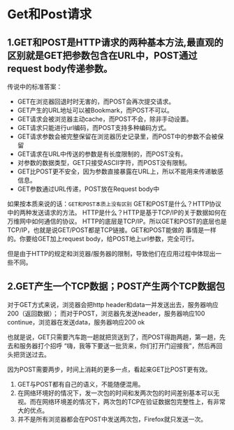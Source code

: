 # Get和Post请求

## 1.GET和POST是HTTP请求的两种基本方法,最直观的区别就是GET把参数包含在URL中，POST通过request body传递参数。

传说中的标准答案：

* GET在浏览器回退时时无害的，而POST会再次提交请求。
* GET产生的URL地址可以被Bookmark，而POST不可以。
* GET请求会被浏览器主动cache，而POST不会，除非手动设置。
* GET请求只能进行url编码，而POST支持多种编码方式。
* GET请求参数会被完整保留在浏览器历史记录里，而POST中的参数不会被保留
* GET请求在URL中传送的参数是有长度限制的，而POST没有。
* 对参数的数据类型，GET只接受ASCII字符，而POST没有限制。
* GET比POST更不安全，因为参数直接暴露在URL上，所以不能用来传递敏感信息。
* GET参数通过URL传递，POST放在Request body中

如果按本质来说的话：`GET和POST本质上没有区别`
GET和POST是什么？HTTP协议中的两种发送请求的方法。
HTTP是什么？HTTP是基于TCP/IP的关于数据如何在万维网中如何通信的协议。
HTTP的底层是TCP/IP。所以GET和POST的底层也是TCP/IP，也就是说GET/POST都是TCP链接。GET和POST能做的
事情是一样的。你要给GET加上request body，给POST地上url参数，完全可行。

但是由于HTTP的规定和浏览器/服务器的限制，导致他们在应用过程中体现出一些不同。

## 2.GET产生一个TCP数据；POST产生两个TCP数据包

对于GET方式来说，浏览器会把http header和data一并发送出去，服务器响应200（返回数据）；
而对于POST，浏览器先发送header，服务器响应100 continue，浏览器在发送data，服务器响应200 ok

也就是说，GET只需要汽车跑一趟就把货送到了，而POST得跑两趟，第一趟，先去和服务器打个招呼
“嗨，我等下要送一批货来，你们打开门迎接我”，然后再回头把货送过去。

因为POST需要两步，时间上消耗的更多一点，看起来GET比POST更有效。

1. GET与POST都有自己的语义，不能随便混用。
2. 在网络环境好的情况下，发一次包的时间和发两次包的时间差别基本可以无视。而在网络环境差的情况下，两次包的TCP在验证数据包完整性上，有非常大的优点。
3. 并不是所有浏览器都会在POST中发送两次包，Firefox就只发送一次。
